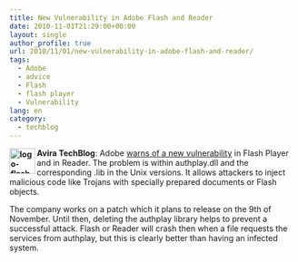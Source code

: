 ```yaml
---
title: New Vulnerability in Adobe Flash and Reader
date: 2010-11-01T21:29:00+00:00
layout: single
author_profile: true
url: 2010/11/01/new-vulnerability-in-adobe-flash-and-reader/
tags:
  - Adobe
  - advice
  - Flash
  - flash player
  - Vulnerability
lang: en
category: 
  - techblog
---
```

**[<img title="logo-flashplayer" border="0" alt="logo-flashplayer" align="left" src="http://lh6.ggpht.com/_vaUVXcmC3OI/TM8qPPwy7dI/AAAAAAAAC_M/LOiVXBhJl3k/logo-flashplayer_thumb%5B1%5D.jpg?imgmax=800" width="45" height="45" />](http://lh6.ggpht.com/_vaUVXcmC3OI/TM8qNptwQ-I/AAAAAAAAC_I/yAynBFHoVFA/s1600-h/logo-flashplayer%5B3%5D.jpg)Avira TechBlog**: Adobe [warns of a new vulnerability](http://www.adobe.com/support/security/advisories/apsa10-05.html) in Flash Player and in Reader. The problem is within authplay.dll and the corresponding .lib in the Unix versions. It allows attackers to inject malicious code like Trojans with specially prepared documents or Flash objects.

The company works on a patch which it plans to release on the 9th of November. Until then, deleting the authplay library helps to prevent a successful attack. Flash or Reader will crash then when a file requests the services from authplay, but this is clearly better than having an infected system.